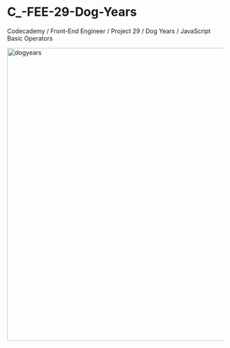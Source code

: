 # C_-FEE-29-Dog-Years
Codecademy / Front-End Engineer / Project 29 / Dog Years / JavaScript Basic Operators

<img width="681" alt="dogyears" src="https://user-images.githubusercontent.com/104124293/196485610-c10aed7b-73ad-4980-9e12-000f5382ae09.png">
